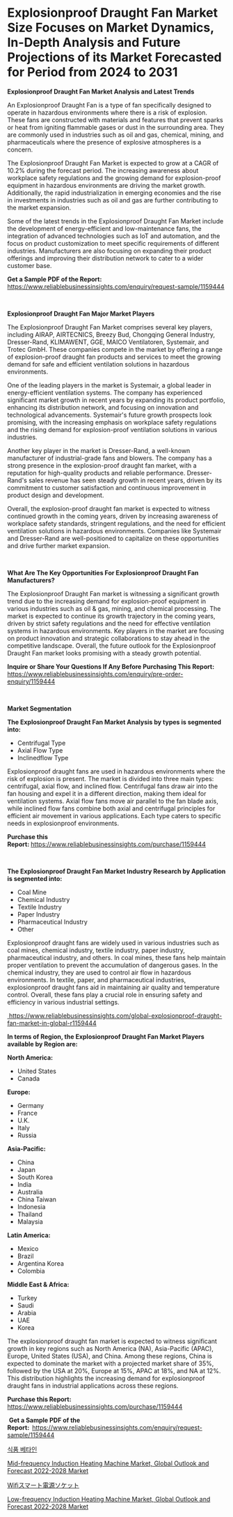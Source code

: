 <p><h1>Explosionproof Draught Fan Market Size Focuses on Market Dynamics, In-Depth Analysis and Future Projections of its Market Forecasted for Period from 2024 to 2031</h1></p><p><strong>Explosionproof Draught Fan Market Analysis and Latest Trends</strong></p>
<p><p>An Explosionproof Draught Fan is a type of fan specifically designed to operate in hazardous environments where there is a risk of explosion. These fans are constructed with materials and features that prevent sparks or heat from igniting flammable gases or dust in the surrounding area. They are commonly used in industries such as oil and gas, chemical, mining, and pharmaceuticals where the presence of explosive atmospheres is a concern.</p><p>The Explosionproof Draught Fan Market is expected to grow at a CAGR of 10.2% during the forecast period. The increasing awareness about workplace safety regulations and the growing demand for explosion-proof equipment in hazardous environments are driving the market growth. Additionally, the rapid industrialization in emerging economies and the rise in investments in industries such as oil and gas are further contributing to the market expansion.</p><p>Some of the latest trends in the Explosionproof Draught Fan Market include the development of energy-efficient and low-maintenance fans, the integration of advanced technologies such as IoT and automation, and the focus on product customization to meet specific requirements of different industries. Manufacturers are also focusing on expanding their product offerings and improving their distribution network to cater to a wider customer base.</p></p>
<p><strong>Get a Sample PDF of the Report:&nbsp;</strong> <a href="https://www.reliablebusinessinsights.com/enquiry/request-sample/1159444">https://www.reliablebusinessinsights.com/enquiry/request-sample/1159444</a></p>
<p>&nbsp;</p>
<p><strong>Explosionproof Draught Fan Major Market Players</strong></p>
<p><p>The Explosionproof Draught Fan Market comprises several key players, including AIRAP, AIRTECNICS, Breezy Bud, Chongqing General Industry, Dresser-Rand, KLIMAWENT, GGE, MAICO Ventilatoren, Systemair, and Trotec GmbH. These companies compete in the market by offering a range of explosion-proof draught fan products and services to meet the growing demand for safe and efficient ventilation solutions in hazardous environments.</p><p>One of the leading players in the market is Systemair, a global leader in energy-efficient ventilation systems. The company has experienced significant market growth in recent years by expanding its product portfolio, enhancing its distribution network, and focusing on innovation and technological advancements. Systemair's future growth prospects look promising, with the increasing emphasis on workplace safety regulations and the rising demand for explosion-proof ventilation solutions in various industries.</p><p>Another key player in the market is Dresser-Rand, a well-known manufacturer of industrial-grade fans and blowers. The company has a strong presence in the explosion-proof draught fan market, with a reputation for high-quality products and reliable performance. Dresser-Rand's sales revenue has seen steady growth in recent years, driven by its commitment to customer satisfaction and continuous improvement in product design and development.</p><p>Overall, the explosion-proof draught fan market is expected to witness continued growth in the coming years, driven by increasing awareness of workplace safety standards, stringent regulations, and the need for efficient ventilation solutions in hazardous environments. Companies like Systemair and Dresser-Rand are well-positioned to capitalize on these opportunities and drive further market expansion.</p></p>
<p>&nbsp;</p>
<p><strong>What Are The Key Opportunities For Explosionproof Draught Fan Manufacturers?</strong></p>
<p><p>The Explosionproof Draught Fan market is witnessing a significant growth trend due to the increasing demand for explosion-proof equipment in various industries such as oil & gas, mining, and chemical processing. The market is expected to continue its growth trajectory in the coming years, driven by strict safety regulations and the need for effective ventilation systems in hazardous environments. Key players in the market are focusing on product innovation and strategic collaborations to stay ahead in the competitive landscape. Overall, the future outlook for the Explosionproof Draught Fan market looks promising with a steady growth potential.</p></p>
<p><strong>Inquire or Share Your Questions If Any Before Purchasing This Report:</strong> <a href="https://www.reliablebusinessinsights.com/enquiry/pre-order-enquiry/1159444">https://www.reliablebusinessinsights.com/enquiry/pre-order-enquiry/1159444</a></p>
<p>&nbsp;</p>
<p><strong>Market Segmentation</strong></p>
<p><strong>The Explosionproof Draught Fan Market Analysis by types is segmented into:</strong></p>
<p><ul><li>Centrifugal Type</li><li>Axial Flow Type</li><li>Inclinedflow Type</li></ul></p>
<p><p>Explosionproof draught fans are used in hazardous environments where the risk of explosion is present. The market is divided into three main types: centrifugal, axial flow, and inclined flow. Centrifugal fans draw air into the fan housing and expel it in a different direction, making them ideal for ventilation systems. Axial flow fans move air parallel to the fan blade axis, while inclined flow fans combine both axial and centrifugal principles for efficient air movement in various applications. Each type caters to specific needs in explosionproof environments.</p></p>
<p><strong>Purchase this Report:&nbsp;</strong><a href="https://www.reliablebusinessinsights.com/purchase/1159444">https://www.reliablebusinessinsights.com/purchase/1159444</a></p>
<p>&nbsp;</p>
<p><strong>The Explosionproof Draught Fan Market Industry Research by Application is segmented into:</strong></p>
<p><ul><li>Coal Mine</li><li>Chemical Industry</li><li>Textile Industry</li><li>Paper Industry</li><li>Pharmaceutical Industry</li><li>Other</li></ul></p>
<p><p>Explosionproof draught fans are widely used in various industries such as coal mines, chemical industry, textile industry, paper industry, pharmaceutical industry, and others. In coal mines, these fans help maintain proper ventilation to prevent the accumulation of dangerous gases. In the chemical industry, they are used to control air flow in hazardous environments. In textile, paper, and pharmaceutical industries, explosionproof draught fans aid in maintaining air quality and temperature control. Overall, these fans play a crucial role in ensuring safety and efficiency in various industrial settings.</p></p>
<p><a href="https://www.reliablebusinessinsights.com/global-explosionproof-draught-fan-market-in-global-r1159444">&nbsp;https://www.reliablebusinessinsights.com/global-explosionproof-draught-fan-market-in-global-r1159444</a></p>
<p><strong>In terms of Region, the Explosionproof Draught Fan Market Players available by Region are:</strong></p>
<p>
    <p> <strong> North America: </strong>
        <ul>
            <li>United States</li>
            <li>Canada</li>
        </ul>
        </p> 
    <p> <strong> Europe: </strong>
        <ul>
            <li>Germany</li>
            <li>France</li>
            <li>U.K.</li>
            <li>Italy</li>
            <li>Russia</li>
        </ul>
        </p> 
    <p> <strong> Asia-Pacific: </strong>
        <ul>
            <li>China</li>
            <li>Japan</li>
            <li>South Korea</li>
            <li>India</li>
            <li>Australia</li>
            <li>China Taiwan</li>
            <li>Indonesia</li>
            <li>Thailand</li>
            <li>Malaysia</li>
        </ul>
        </p> 
    <p> <strong> Latin America: </strong>
        <ul>
            <li>Mexico</li>
            <li>Brazil</li>
            <li>Argentina Korea</li>
            <li>Colombia</li>
        </ul>
        </p> 
    <p> <strong> Middle East & Africa: </strong>
        <ul>
            <li>Turkey</li>
            <li>Saudi</li>
            <li>Arabia</li>
            <li>UAE</li>
            <li>Korea</li>
        </ul>
    </p>
    </p>
<p><p>The explosionproof draught fan market is expected to witness significant growth in key regions such as North America (NA), Asia-Pacific (APAC), Europe, United States (USA), and China. Among these regions, China is expected to dominate the market with a projected market share of 35%, followed by the USA at 20%, Europe at 15%, APAC at 18%, and NA at 12%. This distribution highlights the increasing demand for explosionproof draught fans in industrial applications across these regions.</p></p>
<p><strong>Purchase this Report: </strong><a href="https://www.reliablebusinessinsights.com/purchase/1159444">https://www.reliablebusinessinsights.com/purchase/1159444</a></p>
<p>&nbsp;<strong>Get a Sample PDF of the Report:&nbsp;&nbsp;</strong><a href="https://www.reliablebusinessinsights.com/enquiry/request-sample/1159444">https://www.reliablebusinessinsights.com/enquiry/request-sample/1159444</a></p>
<p><strong></strong></p>
<p><p><a href="https://github.com/fernandotryO5lson96765/Market-Research-Report-List-2/blob/main/7830486124770.md">식품 베타인</a></p><p><a href="https://github.com/susanjprice2023/Market-Research-Report-List-2/blob/main/mid-frequency-induction-heating-machine-market-global-outlook-and-forecast-2022-2028-market.md">Mid-frequency Induction Heating Machine Market, Global Outlook and Forecast 2022-2028 Market</a></p><p><a href="https://github.com/NikitaBruen/Market-Research-Report-List-2/blob/main/1857886123221.md">Wifiスマート電源ソケット</a></p><p><a href="https://github.com/dmmanir420/Market-Research-Report-List-1/blob/main/low-frequency-induction-heating-machine-market-global-outlook-and-forecast-2022-2028-market.md">Low-frequency Induction Heating Machine Market, Global Outlook and Forecast 2022-2028 Market</a></p></p>